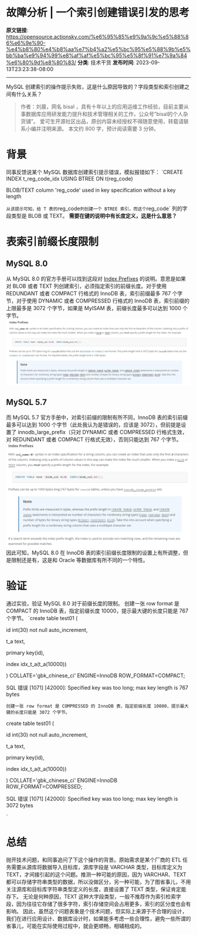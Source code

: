 # 故障分析 | 一个索引创建错误引发的思考

**原文链接**: https://opensource.actionsky.com/%e6%95%85%e9%9a%9c%e5%88%86%e6%9e%90-%e4%b8%80%e4%b8%aa%e7%b4%a2%e5%bc%95%e5%88%9b%e5%bb%ba%e9%94%99%e8%af%af%e5%bc%95%e5%8f%91%e7%9a%84%e6%80%9d%e8%80%83/
**分类**: 技术干货
**发布时间**: 2023-09-13T23:23:38-08:00

---

MySQL 创建索引的操作提示失败，这是什么原因导致的？字段类型和索引创建之间有什么关系？
> 作者：刘晨，网名 bisal ，具有十年以上的应用运维工作经验，目前主要从事数据库应用研发能力提升和技术管理相关的工作，公众号”bisal的个人杂货铺”。
爱可生开源社区出品，原创内容未经授权不得随意使用，转载请联系小编并注明来源。
本文约 800 字，预计阅读需要 3 分钟。
# 背景
同事反馈说某个 MySQL 数据库创建索引提示错误，模拟报错如下：
`CREATE INDEX t_reg_code_idx USING BTREE ON t(reg_code)

BLOB/TEXT column 'reg_code' used in key specification without a key length

`
从该提示可知，给 T 表的 `reg_code` 列创建一个 BTREE 索引，而这个 `reg_code` 列的字段类型是 BLOB 或 TEXT。
**需要在键的说明中有长度定义，这是什么意思？**
# 表索引前缀长度限制
## MySQL 8.0
从 MySQL 8.0 的官方手册可以找到这段对 [Index Prefixes](https://dev.mysql.com/doc/refman/8.0/en/column-indexes.html) 的说明。意思是如果对 BLOB 或者 TEXT 列创建索引，必须指定索引的前缀长度。对于使用 REDUNDANT 或者 COMPACT 行格式的 InnoDB 表，索引前缀最多 767 个字节，对于使用 DYNAMIC 或者 COMPRESSED 行格式的 InnoDB 表，索引前缀的上限最多是 3072 个字节，如果是 MyISAM 表，前缀长度最多可以达到 1000 个字节。
![](.img/daa73fa8.png)
## MySQL 5.7
而 MySQL 5.7 官方手册中，对索引前缀的限制有所不同，InnoDB 表的索引前缀最多可以达到 1000 个字节（此处我认为是错误的，应该是 3072），但前提是设置了 innodb_large_prefix（只对 DYNAMIC 或者 COMPRESSED 行格式生效，对 REDUNDANT 或者 COMPACT 行格式无效），否则只能达到 767 个字节。
![](.img/d7f7780b.png)
因此可知，MySQL 8.0 在 InnoDB 表的索引前缀长度限制的设置上有所调整，但是限制还是有，这是和 Oracle 等数据库有所不同的一个特性。
# 验证
通过实验，验证 MySQL 8.0 对于前缀长度的限制。
创建一张 row format 是 COMPACT 的 InnoDB 表，指定前缀长度 10000，提示最大键的长度只能是 767 个字节。
`create table test01 (

id int(30) not null auto_increment,

t_a text,

primary key(id),

index idx_t_a(t_a(10000))

) COLLATE='gbk_chinese_ci' ENGINE=InnoDB ROW_FORMAT=COMPACT;

SQL 错误 [1071] [42000]: Specified key was too long; max key length is 767 bytes

`
创建一张 row format 是 COMPRESSED 的 InnoDB 表，指定前缀长度 10000，提示最大键的长度只能是 3072 个字节。
`

create table test01 (

id int(30) not null auto_increment,

t_a text,

primary key(id),

index idx_t_a(t_a(10000))

) COLLATE='gbk_chinese_ci' ENGINE=InnoDB ROW_FORMAT=COMPRESSED;

SQL 错误 [1071] [42000]: Specified key was too long; max key length is 3072 bytes

`
# 总结
抛开技术问题，和同事追问了下这个操作的背景。原始需求是某个厂商的 ETL 任务需要从源库将数据导入目标库，源库字段是 VARCHAR 类型，目标库定义为 TEXT，才间接引起的这个问题。推测一种可能的原因，因为 VARCHAR、TEXT 都可以存储字符串类型的数据，所以没做区分，另一种可能，为了图省事儿，不用关注源库和目标库字符串类型定义的长度，直接设置了 TEXT 类型，保证肯定能存下。
无论是何种原因，TEXT 这种大字段类型，一般不推荐作为索引检索字段，因为往往它存储了很多字符，索引存储空间会占用更多，索引的区分度也会有影响。
因此，虽然这个问题表象是个技术问题，但实际上来源于不合理的设计，我们在进行应用设计、数据库设计时，如果能多考虑一些合理性，避免一些所谓的省事儿，可能在实际使用过程中，就会更顺畅，相辅相成的。